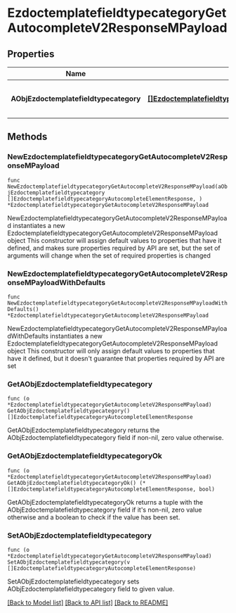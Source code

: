# EzdoctemplatefieldtypecategoryGetAutocompleteV2ResponseMPayload

## Properties

Name | Type | Description | Notes
------------ | ------------- | ------------- | -------------
**AObjEzdoctemplatefieldtypecategory** | [**[]EzdoctemplatefieldtypecategoryAutocompleteElementResponse**](EzdoctemplatefieldtypecategoryAutocompleteElementResponse.md) | An array of Ezdoctemplatefieldtypecategory autocomplete element response. | 

## Methods

### NewEzdoctemplatefieldtypecategoryGetAutocompleteV2ResponseMPayload

`func NewEzdoctemplatefieldtypecategoryGetAutocompleteV2ResponseMPayload(aObjEzdoctemplatefieldtypecategory []EzdoctemplatefieldtypecategoryAutocompleteElementResponse, ) *EzdoctemplatefieldtypecategoryGetAutocompleteV2ResponseMPayload`

NewEzdoctemplatefieldtypecategoryGetAutocompleteV2ResponseMPayload instantiates a new EzdoctemplatefieldtypecategoryGetAutocompleteV2ResponseMPayload object
This constructor will assign default values to properties that have it defined,
and makes sure properties required by API are set, but the set of arguments
will change when the set of required properties is changed

### NewEzdoctemplatefieldtypecategoryGetAutocompleteV2ResponseMPayloadWithDefaults

`func NewEzdoctemplatefieldtypecategoryGetAutocompleteV2ResponseMPayloadWithDefaults() *EzdoctemplatefieldtypecategoryGetAutocompleteV2ResponseMPayload`

NewEzdoctemplatefieldtypecategoryGetAutocompleteV2ResponseMPayloadWithDefaults instantiates a new EzdoctemplatefieldtypecategoryGetAutocompleteV2ResponseMPayload object
This constructor will only assign default values to properties that have it defined,
but it doesn't guarantee that properties required by API are set

### GetAObjEzdoctemplatefieldtypecategory

`func (o *EzdoctemplatefieldtypecategoryGetAutocompleteV2ResponseMPayload) GetAObjEzdoctemplatefieldtypecategory() []EzdoctemplatefieldtypecategoryAutocompleteElementResponse`

GetAObjEzdoctemplatefieldtypecategory returns the AObjEzdoctemplatefieldtypecategory field if non-nil, zero value otherwise.

### GetAObjEzdoctemplatefieldtypecategoryOk

`func (o *EzdoctemplatefieldtypecategoryGetAutocompleteV2ResponseMPayload) GetAObjEzdoctemplatefieldtypecategoryOk() (*[]EzdoctemplatefieldtypecategoryAutocompleteElementResponse, bool)`

GetAObjEzdoctemplatefieldtypecategoryOk returns a tuple with the AObjEzdoctemplatefieldtypecategory field if it's non-nil, zero value otherwise
and a boolean to check if the value has been set.

### SetAObjEzdoctemplatefieldtypecategory

`func (o *EzdoctemplatefieldtypecategoryGetAutocompleteV2ResponseMPayload) SetAObjEzdoctemplatefieldtypecategory(v []EzdoctemplatefieldtypecategoryAutocompleteElementResponse)`

SetAObjEzdoctemplatefieldtypecategory sets AObjEzdoctemplatefieldtypecategory field to given value.



[[Back to Model list]](../README.md#documentation-for-models) [[Back to API list]](../README.md#documentation-for-api-endpoints) [[Back to README]](../README.md)


